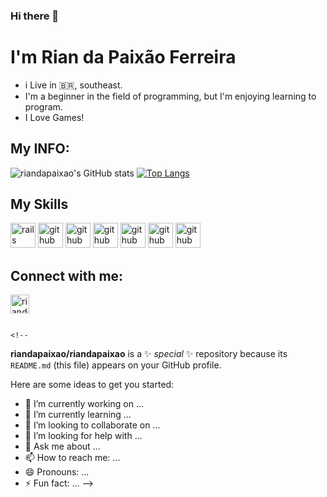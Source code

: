 ### Hi there 👋
# I'm Rian da Paixão Ferreira
 - i Live in :brazil:, southeast.
 - I'm a beginner in the field of programming, but I'm enjoying learning to program.
 - I Love Games!

## My INFO:
![riandapaixao's GitHub stats](https://github-readme-stats.vercel.app/api?username=riandapaixao&show_icons=true&theme=radical)
[![Top Langs](https://github-readme-stats.vercel.app/api/top-langs/?username=riandapaixao)](https://github.com/riandapaixao/github-readme-stats)

## My Skills
<img src="https://cdn.jsdelivr.net/gh/devicons/devicon/icons/c/c-original.svg" alt="rails" width="40" height="40" style="max-width:100%;"></img>
<img src="https://cdn.jsdelivr.net/gh/devicons/devicon/icons/cplusplus/cplusplus-original.svg" alt="github" width="40" height="40" style="max-width:100%;"></img>
<img src="https://cdn.jsdelivr.net/gh/devicons/devicon/icons/css3/css3-original.svg" alt="github" width="40" height="40" style="max-width:100%;"></img>
<img src="https://cdn.jsdelivr.net/gh/devicons/devicon/icons/html5/html5-original.svg" alt="github" width="40" height="40" style="max-width:100%;"></img>
<img src ="https://cdn.jsdelivr.net/gh/devicons/devicon/icons/javascript/javascript-original.svg" alt="github" width="40" height="40" style="max-width:100%;"></img>
<img src="https://cdn.jsdelivr.net/gh/devicons/devicon/icons/python/python-original.svg" alt="github" width="40" height="40" style="max-width:100%;"></img>
<img src="https://cdn.jsdelivr.net/gh/devicons/devicon/icons/java/java-original-wordmark.svg" alt="github" width="40" height="40" style="max-width:100%;"></img>

## Connect with me:
<a href="https://www.linkedin.com/in/rian-da-paix%C3%A3o-ferreira-101132199/" target="_blank">
<img align="center" alt="riandapaixao-linkedin" height="30' width="40" src="https://cdn.jsdelivr.net/gh/devicons/devicon/icons/linkedin/linkedin-original.svg"
style="max-width:100%;">
</a>


                  

                    

                                                                                                                                          
                                                                                                                                          <!--
**riandapaixao/riandapaixao** is a ✨ _special_ ✨ repository because its `README.md` (this file) appears on your GitHub profile.

Here are some ideas to get you started:

- 🔭 I’m currently working on ...
- 🌱 I’m currently learning ...
- 👯 I’m looking to collaborate on ...
- 🤔 I’m looking for help with ...
- 💬 Ask me about ...
- 📫 How to reach me: ...
- 😄 Pronouns: ...
- ⚡ Fun fact: ...
-->
